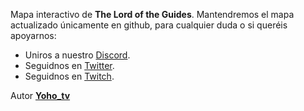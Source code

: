 Mapa interactivo de **The Lord of the Guides**.
Mantendremos el mapa actualizado únicamente en github, para cualquier duda o si queréis apoyarnos:
 - Uniros a nuestro [Discord](https://discord.gg/8TtPEE2J3R).
 - Seguidnos en [Twitter](https://twitter.com/lordoftheguides).
 - Seguidnos en [Twitch](https://www.twitch.tv/yoho_tv).

Autor [**Yoho_tv**](https://www.twitch.tv/yoho_tv)